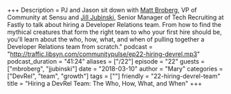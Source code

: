 +++
Description = PJ and Jason sit down with [Matt Broberg](https://twitter.com/mbbroberg), VP of Community at Sensu and [Jill Jubinski](https://twitter.com/jilljubs), ‎Senior Manager of Tech Recruiting at ‎Fastly to talk about hiring a Developer Relations team. From how to find the mythical creatures that form the right team to who your first hire should be, you'll learn about the who, how, what, and when of pulling together a Developer Relations team from scratch."
podcast = "http://traffic.libsyn.com/communitypulse/ep22-hiring-devrel.mp3"
podcast_duration = "41:24"
aliases = ["/22"]
episode = "22"
guests = ["mbroberg", "jjubinski"]
date = "2018-03-10"
author = "Mary"
categories = ["DevRel", "team", "growth"]
tags = [""]
friendly = "22-hiring-devrel-team"
title = "Hiring a DevRel Team: The Who, How, What, and When"
+++
